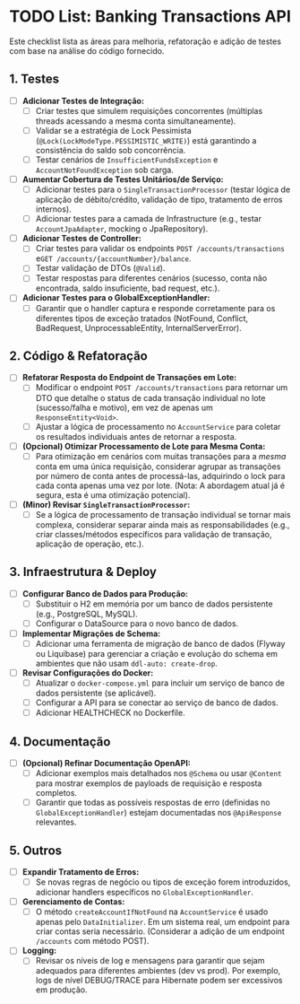 # TODO List: Banking Transactions API

Este checklist lista as áreas para melhoria, refatoração e adição de testes com base na análise do código fornecido.

## 1. Testes

* [ ] **Adicionar Testes de Integração:**
    * [ ] Criar testes que simulem requisições concorrentes (múltiplas threads acessando a mesma conta simultaneamente).
    * [ ] Validar se a estratégia de Lock Pessimista (`@Lock(LockModeType.PESSIMISTIC_WRITE)`) está garantindo a
      consistência do saldo sob concorrência.
    * [ ] Testar cenários de `InsufficientFundsException` e `AccountNotFoundException` sob carga.
* [ ] **Aumentar Cobertura de Testes Unitários/de Serviço:**
    * [ ] Adicionar testes para o `SingleTransactionProcessor` (testar lógica de aplicação de débito/crédito, validação
      de tipo, tratamento de erros internos).
    * [ ] Adicionar testes para a camada de Infrastructure (e.g., testar `AccountJpaAdapter`, mocking o JpaRepository).
* [ ] **Adicionar Testes de Controller:**
    * [ ] Criar testes para validar os endpoints `POST /accounts/transactions` e`GET /accounts/{accountNumber}/balance`.
    * [ ] Testar validação de DTOs (`@Valid`).
    * [ ] Testar respostas para diferentes cenários (sucesso, conta não encontrada, saldo insuficiente, bad request,
      etc.).
* [ ] **Adicionar Testes para o GlobalExceptionHandler:**
    * [ ] Garantir que o handler captura e responde corretamente para os diferentes tipos de exceção tratados (NotFound,
      Conflict, BadRequest, UnprocessableEntity, InternalServerError).

## 2. Código & Refatoração

* [ ] **Refatorar Resposta do Endpoint de Transações em Lote:**
    * [ ] Modificar o endpoint `POST /accounts/transactions` para retornar um DTO que detalhe o status de cada transação
      individual no lote (sucesso/falha e motivo), em vez de apenas um `ResponseEntity<Void>`.
    * [ ] Ajustar a lógica de processamento no `AccountService` para coletar os resultados individuais antes de retornar
      a resposta.
* [ ] **(Opcional) Otimizar Processamento de Lote para Mesma Conta:**
    * [ ] Para otimização em cenários com muitas transações para a *mesma* conta em uma única requisição, considerar
      agrupar as transações por número de conta antes de processá-las, adquirindo o lock para cada conta apenas uma vez
      por lote. (Nota: A abordagem atual já é segura, esta é uma otimização potencial).
* [ ] **(Minor) Revisar `SingleTransactionProcessor`:**
    * [ ] Se a lógica de processamento de transação individual se tornar mais complexa, considerar separar ainda mais as
      responsabilidades (e.g., criar classes/métodos específicos para validação de transação, aplicação de operação,
      etc.).

## 3. Infraestrutura & Deploy

* [ ] **Configurar Banco de Dados para Produção:**
    * [ ] Substituir o H2 em memória por um banco de dados persistente (e.g., PostgreSQL, MySQL).
    * [ ] Configurar o DataSource para o novo banco de dados.
* [ ] **Implementar Migrações de Schema:**
    * [ ] Adicionar uma ferramenta de migração de banco de dados (Flyway ou Liquibase) para gerenciar a criação e
      evolução do schema em ambientes que não usam `ddl-auto: create-drop`.
* [ ] **Revisar Configurações do Docker:**
    * [ ] Atualizar o `docker-compose.yml` para incluir um serviço de banco de dados persistente (se aplicável).
    * [ ] Configurar a API para se conectar ao serviço de banco de dados.
    * [ ] Adicionar HEALTHCHECK no Dockerfile.

## 4. Documentação

* [ ] **(Opcional) Refinar Documentação OpenAPI:**
    * [ ] Adicionar exemplos mais detalhados nos `@Schema` ou usar `@Content` para mostrar exemplos de payloads de
      requisição e resposta completos.
    * [ ] Garantir que todas as possíveis respostas de erro (definidas no `GlobalExceptionHandler`) estejam documentadas
      nos `@ApiResponse` relevantes.

## 5. Outros

* [ ] **Expandir Tratamento de Erros:**
    * [ ] Se novas regras de negócio ou tipos de exceção forem introduzidos, adicionar handlers específicos no
      `GlobalExceptionHandler`.
* [ ] **Gerenciamento de Contas:**
    * [ ] O método `createAccountIfNotFound` na `AccountService` é usado apenas pelo `DataInitializer`. Em um sistema
      real, um endpoint para criar contas seria necessário. (Considerar a adição de um endpoint `/accounts` com método
      POST).
* [ ] **Logging:**
    * [ ] Revisar os níveis de log e mensagens para garantir que sejam adequados para diferentes ambientes (dev vs
      prod). Por exemplo, logs de nível DEBUG/TRACE para Hibernate podem ser excessivos em produção.